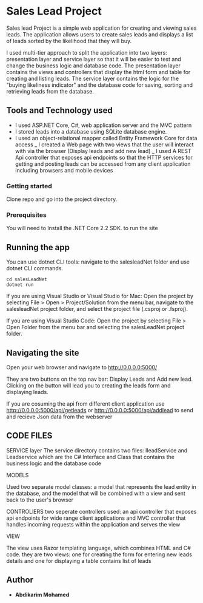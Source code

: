 # Sales Lead Project
 
Sales lead Project is a simple web application for creating and viewing sales leads. The application allows users to create sales leads and displays a list of leads sorted by the likelihood that they will buy. 

I used multi-tier approach to split the application into two layers: presentation layer and service layer so that it will be easier to test and change the business logic and database code. The presentation layer contains the views and controllers that display the html form and table for creating and listing leads. The service layer contains the logic for the "buying likeliness indicator" and the database code for saving, sorting and retrieving leads from the database. 

## Tools and Technology used

- I used ASP.NET Core, C#, web application server and the MVC pattern
- I stored leads into a database using SQLite database engine.
- I used an object-relational mapper called Entity Framework Core for data access
_  I created a Web page with two views that the user will interact with via the browser (Display leads and add new lead)
_ I used A REST Api controller that exposes api endpoints so that the HTTP services for getting and posting leads can be accessed from any client application including browsers and mobile devices


### Getting started
Clone repo and go into the project directory.

### Prerequisites
You will need to Install the .NET Core 2.2 SDK. to run the site


## Running the app

You can use dotnet CLI tools: navigate to the salesleadNet folder and use dotnet CLI commands.
```
cd salesLeadNet
dotnet run
```
If you are using Visual Studio or Visual Studio for Mac: Open the project by selecting File > Open > Project/Solution from the menu bar, navigate to the salesleadNet project folder, and select the project file (.csproj or .fsproj).

If you are using Visual Studio Code: Open the project by selecting File > Open Folder from the menu bar and selecting the salesLeadNet project folder.

## Navigating the site 

Open your web browser and navigate to http://0.0.0.0:5000/

They are two buttons on the top nav bar: Display Leads and Add new lead. Clicking on the button will lead you to creating the leads form and displaying leads.

If you are cosuming the api from different client application use http://0.0.0.0:5000/api/getleads or http://0.0.0.0:5000/api/addlead to send and recieve Json data from the webserver


## CODE FILES  

SERVICE layer
The service directory contains two files: IleadService and Leadservice which are the C# Interface and Class that contains the business logic and the database code

MODELS

Used two separate model classes: a model
that represents the lead entity in the database, and the model that will be combined with a view and sent back to the user's browser


CONTROLlERS
two seperate controllers used: an api controller that exposes api endpoints for wide range client applications and MVC controller that handles incoming requests within the application and serves the view

VIEW

The view uses Razor templating language, which combines HTML and C# code.
they are two views: one for creating the form for entering new leads details and one for displaying a table contains list of leads




## Author

* **Abdikarim Mohamed**


